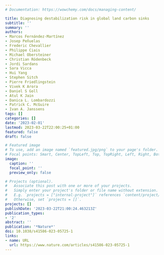 ```yaml
---
# Documentation: https://wowchemy.com/docs/managing-content/

title: Diagnosing destabilization risk in global land carbon sinks
subtitle: ''
summary: ''
authors:
- Marcos Fernández-Martínez
- Josep Peñuelas
- Frederic Chevallier
- Philippe Ciais
- Michael Obersteiner
- Christian Rödenbeck
- Jordi Sardans
- Sara Vicca
- Hui Yang
- Stephen Sitch
- Pierre Friedlingstein
- Vivek K Arora
- Daniel S Goll
- Atul K Jain
- Danica L. Lombardozzi
- Patrick C. McGuire
- Ivan A. Janssens
tags: []
categories: []
date: '2023-02-01'
lastmod: 2023-03-22T22:00:25+01:00
featured: false
draft: false

# Featured image
# To use, add an image named `featured.jpg/png` to your page's folder.
# Focal points: Smart, Center, TopLeft, Top, TopRight, Left, Right, BottomLeft, Bottom, BottomRight.
image:
  caption: ''
  focal_point: ''
  preview_only: false

# Projects (optional).
#   Associate this post with one or more of your projects.
#   Simply enter your project's folder or file name without extension.
#   E.g. `projects = ["internal-project"]` references `content/project/deep-learning/index.md`.
#   Otherwise, set `projects = []`.
projects: []
publishDate: '2023-03-22T21:00:24.463213Z'
publication_types:
- '2'
abstract: ''
publication: '*Nature*'
doi: 10.1038/s41586-023-05725-1
links:
- name: URL
  url: https://www.nature.com/articles/s41586-023-05725-1
---
```

